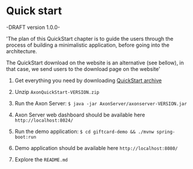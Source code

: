# Quick start

-DRAFT version 1.0.0-

'The plan of this QuickStart chapter is to guide the users through the process of building a minimalistic application, before going into the architecture.

The QuickStart download on the website is an alternative (see bellow), in that case, we send users to the download page on the website'


 1. Get everything you need by downloading [QuickStart archive](https://axoniq.io/download)

 2. Unzip `AxonQuickStart-VERSION.zip`

 3. Run the Axon Server: `$ java -jar AxonServer/axonserver-VERSION.jar`

 4. Axon Server web dashboard should be available here `http://localhost:8024/`

 5. Run the demo application: `$ cd giftcard-demo && ./mvnw spring-boot:run`

 6. Demo application should be available here `http://localhost:8080/`

 7. Explore the `README.md`

